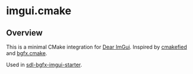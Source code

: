 # imgui.cmake

## Overview

This is a minimal CMake integration for [Dear ImGui](https://github.com/ocornut/imgui). Inspired by [cmakefied](https://github.com/tamaskenez/cmakefied) and [bgfx.cmake](https://github.com/bkaradzic/bgfx.cmake).

Used in [sdl-bgfx-imgui-starter](https://github.com/pr0g/sdl-bgfx-imgui-starter).
